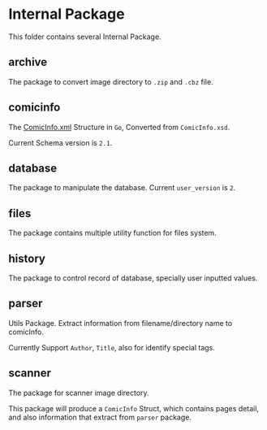 # Internal Package

This folder contains several Internal Package.

## archive

The package to convert image directory to `.zip` and `.cbz` file.

## comicinfo

The [ComicInfo.xml](https://anansi-project.github.io/docs/comicinfo/documentation) Structure in `Go`, Converted from `ComicInfo.xsd`.

Current Schema version is `2.1`.

## database

The package to manipulate the database. Current `user_version` is `2`.

## files

The package contains multiple utility function for files system.

## history

The package to control record of database, specially user inputted values.

## parser

Utils Package. Extract information from filename/directory name to comicInfo.

Currently Support `Author`, `Title`, also for identify special tags.

## scanner

The package for scanner image directory.

This package will produce a `ComicInfo` Struct, which contains pages detail, and also information that extract from `parser` package.
